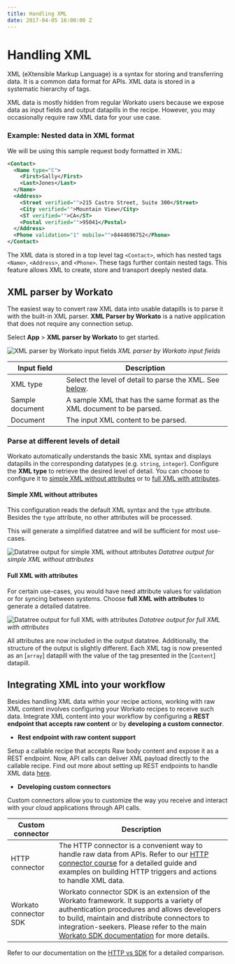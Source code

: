 ```yaml
---
title: Handling XML
date: 2017-04-05 16:00:00 Z
---
```


# Handling XML
XML (eXtensible Markup Language) is a syntax for storing and transferring data. It is a common data format for APIs. XML data is stored in a systematic hierarchy of tags.

XML data is mostly hidden from regular Workato users because we expose data as input fields and output datapills in the recipe. However, you may occasionally require raw XML data for your use case.

### Example: Nested data in XML format
We will be using this sample request body formatted in XML:

```xml
<Contact>
  <Name type="C">
    <First>Sally</First>
    <Last>Jones</Last>
  </Name>
  <Address>
    <Street verified="">215 Castro Street, Suite 300</Street>
    <City verified="">Mountain View</City>
    <ST verified="">CA</ST>
    <Postal verified="">95041</Postal>
  </Address>
  <Phone validation="1" mobile="">8444696752</Phone>
</Contact>
```

The XML data is stored in a top level tag `<Contact>`, which has nested tags `<Name>`, `<Address>`, and `<Phone>`. These tags further contain nested tags. This feature allows XML to create, store and transport deeply nested data.

## XML parser by Workato
The easiest way to convert raw XML data into usable datapills is to parse it with the built-in XML parser. **XML Parser by Workato** is a native application that does not require any connection setup.

Select **App** > **XML parser by Workato** to get started.

![XML parser by Workato input fields](~@img/features/handling-xml/xml-parser-by-workato.png)
*XML parser by Workato input fields*

| Input field     | Description                                                                                     |
| --------------- | ----------------------------------------------------------------------------------------------- |
| XML type        | Select the level of detail to parse the XML. See [below](#parse-at-different-levels-of-detail). |
| Sample document | A sample XML that has the same format as the XML document to be parsed.                         |
| Document        | The input XML content to be parsed.                                                             |

### Parse at different levels of detail
Workato automatically understands the basic XML syntax and displays datapills in the corresponding datatypes (e.g. `string`, `integer`). Configure the **XML type** to retrieve the desired level of detail. You can choose to configure it to [simple XML without attributes](#simple-xml-without-attributes) or to [full XML with attributes](#full-xml-with-attributes).

#### Simple XML without attributes
This configuration reads the default XML syntax and the `type` attribute. Besides the `type` attribute, no other attributes will be processed.

This will generate a simplified datatree and will be sufficient for most use-cases.

![Datatree output for simple XML without attributes](~@img/features/handling-xml/simple-xml-without-attributes.png)
*Datatree output for simple XML without attributes*

#### Full XML with attributes
For certain use-cases, you would have need attribute values for validation or for syncing between systems. Choose **full XML with attributes** to generate a detailed datatree.

![Datatree output for full XML with attributes](~@img/features/handling-xml/full-xml-with-attributes.png)
*Datatree output for full XML with attributes*

All attributes are now included in the output datatree. Additionally, the structure of the output is slightly different. Each XML tag is now presented as an [`array`] datapill with the value of the tag presented in the [`Content`] datapill.

## Integrating XML into your workflow
Besides handling XML data within your recipe actions, working with raw XML content involves configuring your Workato recipes to receive such data. Integrate XML content into your workflow by configuring a **REST endpoint that accepts raw content** or by **developing a custom connector**.

- **Rest endpoint with raw content support**

Setup a callable recipe that accepts Raw body content and expose it as a REST endpoint. Now, API calls can deliver XML payload directly to the callable recipe. Find out more about setting up REST endpoints to handle XML data [here](/features/callable-recipes/handling-raw-content.md).

- **Developing custom connectors**

Custom connectors allow you to customize the way you receive and interact with your cloud applications through API calls.

| Custom connector      | Description |
| --------------------- | ----------- |
| HTTP connector        | The HTTP connector is a convenient way to handle raw data from APIs. Refer to our [HTTP connector course](http://resources.workato.com/http-connector/#/?_k=1szm77) for a detailed guide and examples on building HTTP triggers and actions to handle XML data. |
| Workato connector SDK  | Workato connector SDK is an extension of the Workato framework. It supports a variety of authentication procedures and allows developers to build, maintain and distribute connectors to integration-seekers. Please refer to the main [Workato SDK documentation](/developing-connectors/sdk.md) for more details. |

Refer to our documentation on the [HTTP vs SDK](/developing-connectors/http-vs-sdk.md) for a detailed comparison.
